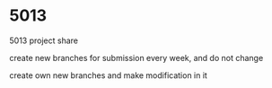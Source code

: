 # 5013
5013 project share

create new branches for submission every week, and do not change

create own new branches and make modification in it
